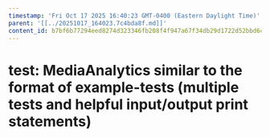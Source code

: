 ```yaml
---
timestamp: 'Fri Oct 17 2025 16:40:23 GMT-0400 (Eastern Daylight Time)'
parent: '[[../20251017_164023.7c4bda8f.md]]'
content_id: b7bf6b77294eed8274d323346fb208f4f947a67f34db29d1722d52bbd6cd220c
---
```


# test: MediaAnalytics similar to the format of example-tests (multiple tests and helpful input/output print statements)
